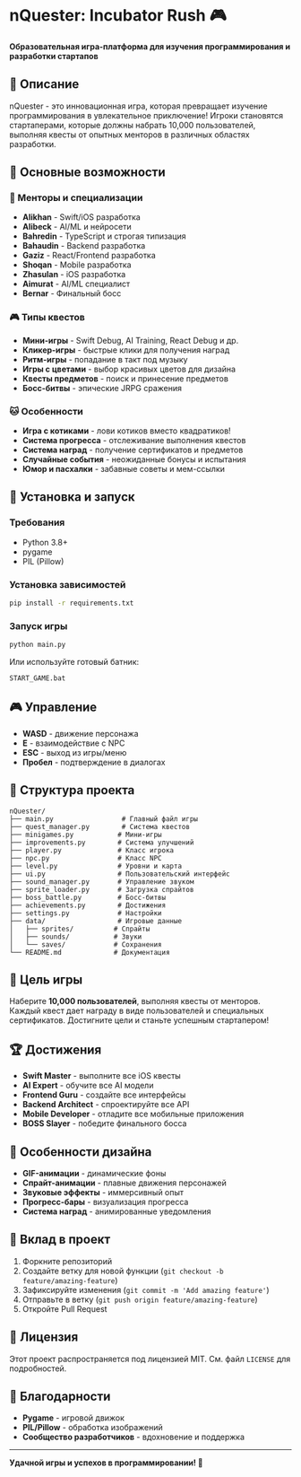 # nQuester: Incubator Rush 🎮

**Образовательная игра-платформа для изучения программирования и разработки стартапов**

## 📖 Описание

nQuester - это инновационная игра, которая превращает изучение программирования в увлекательное приключение! Игроки становятся стартаперами, которые должны набрать 10,000 пользователей, выполняя квесты от опытных менторов в различных областях разработки.

## 🎯 Основные возможности

### 🏢 Менторы и специализации
- **Alikhan** - Swift/iOS разработка
- **Alibeck** - AI/ML и нейросети  
- **Bahredin** - TypeScript и строгая типизация
- **Bahaudin** - Backend разработка
- **Gaziz** - React/Frontend разработка
- **Shoqan** - Mobile разработка
- **Zhasulan** - iOS разработка
- **Aimurat** - AI/ML специалист
- **Bernar** - Финальный босс

### 🎮 Типы квестов
- **Мини-игры** - Swift Debug, AI Training, React Debug и др.
- **Кликер-игры** - быстрые клики для получения наград
- **Ритм-игры** - попадание в такт под музыку
- **Игры с цветами** - выбор красивых цветов для дизайна
- **Квесты предметов** - поиск и принесение предметов
- **Босс-битвы** - эпические JRPG сражения

### 🐱 Особенности
- **Игра с котиками** - лови котиков вместо квадратиков!
- **Система прогресса** - отслеживание выполнения квестов
- **Система наград** - получение сертификатов и предметов
- **Случайные события** - неожиданные бонусы и испытания
- **Юмор и пасхалки** - забавные советы и мем-ссылки

## 🚀 Установка и запуск

### Требования
- Python 3.8+
- pygame
- PIL (Pillow)

### Установка зависимостей
```bash
pip install -r requirements.txt
```

### Запуск игры
```bash
python main.py
```

Или используйте готовый батник:
```bash
START_GAME.bat
```

## 🎮 Управление

- **WASD** - движение персонажа
- **E** - взаимодействие с NPC
- **ESC** - выход из игры/меню
- **Пробел** - подтверждение в диалогах

## 📁 Структура проекта

```
nQuester/
├── main.py                 # Главный файл игры
├── quest_manager.py        # Система квестов
├── minigames.py           # Мини-игры
├── improvements.py        # Система улучшений
├── player.py              # Класс игрока
├── npc.py                 # Класс NPC
├── level.py               # Уровни и карта
├── ui.py                  # Пользовательский интерфейс
├── sound_manager.py       # Управление звуком
├── sprite_loader.py       # Загрузка спрайтов
├── boss_battle.py         # Босс-битвы
├── achievements.py        # Достижения
├── settings.py            # Настройки
├── data/                  # Игровые данные
│   ├── sprites/          # Спрайты
│   ├── sounds/           # Звуки
│   └── saves/            # Сохранения
└── README.md             # Документация
```

## 🎯 Цель игры

Наберите **10,000 пользователей**, выполняя квесты от менторов. Каждый квест дает награду в виде пользователей и специальных сертификатов. Достигните цели и станьте успешным стартапером!

## 🏆 Достижения

- **Swift Master** - выполните все iOS квесты
- **AI Expert** - обучите все AI модели  
- **Frontend Guru** - создайте все интерфейсы
- **Backend Architect** - спроектируйте все API
- **Mobile Developer** - отладите все мобильные приложения
- **BOSS Slayer** - победите финального босса

## 🎨 Особенности дизайна

- **GIF-анимации** - динамические фоны
- **Спрайт-анимации** - плавные движения персонажей
- **Звуковые эффекты** - иммерсивный опыт
- **Прогресс-бары** - визуализация прогресса
- **Система наград** - анимированные уведомления

## 🤝 Вклад в проект

1. Форкните репозиторий
2. Создайте ветку для новой функции (`git checkout -b feature/amazing-feature`)
3. Зафиксируйте изменения (`git commit -m 'Add amazing feature'`)
4. Отправьте в ветку (`git push origin feature/amazing-feature`)
5. Откройте Pull Request

## 📝 Лицензия

Этот проект распространяется под лицензией MIT. См. файл `LICENSE` для подробностей.

## 🙏 Благодарности

- **Pygame** - игровой движок
- **PIL/Pillow** - обработка изображений
- **Сообщество разработчиков** - вдохновение и поддержка

---

**Удачной игры и успехов в программировании! 🚀** 
